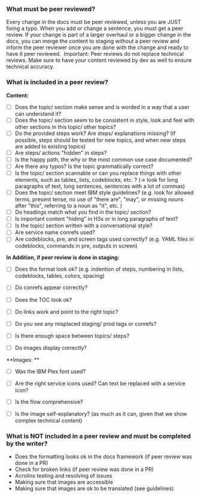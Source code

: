 ### What must be peer reviewed?
Every change in the docs must be peer reviewed, unless you are JUST fixing a typo. When you add or change a sentence, you must get a peer review.
If your change is part of a larger overhaul or a bigger change in the docs, you can merge the content to staging without a peer review and inform the peer reviewer once you are done with the change and ready to have it peer reviewed. 
Important: Peer reviews do not replace technical reviews. Make sure to have your content reviewed by dev as well to ensure technical accuracy. 


### What is included in a peer review? 

**Content:** 
- [ ] Does the topic/ section make sense and is worded in a way that a user can understand it? 
- [ ] Does the topic/ section seem to be consistent in style, look and feel with other sections in this topic/ other topics? 
- [ ] Do the provided steps work? Are steps/ explanations missing? (If possible, steps should be tested for new topics, and when new steps are added to existing topics)
- [ ] Are steps/ actions "hidden" in steps?
- [ ] Is the happy path, the why or the most common use case documented? 
- [ ] Are there any typos? Is the topic grammatically correct? 
- [ ] Is the topic/ section scannable or can you replace things with other elements, such as tables, lists, codeblocks, etc. ? (-> look for long paragraphs of text, long sentences, sentences with a lot of commas)
- [ ] Does the topic/ section meet IBM style guidelines? (e.g. look for allowed terms, present tense, no use of "there are", "may", or missing nouns after "this", referring to a noun as "it", etc. )
- [ ] Do headings match what you find in the topic/ section?
- [ ] Is important content "hiding" in H3s or in long paragraphs of text?
- [ ] Is the topic/ section written with a conversational style?
- [ ] Are service name conrefs used?
- [ ] Are codeblocks, pre, and screen tags used correctly? (e.g. YAML files in codeblocks, commands in pre, outputs in screen)

**In Addition, if peer review is done in staging:** 

- [ ] Does the format look ok? (e.g. indention of steps, numbering in lists, codeblocks, tables, colors, spacing)
- [ ] Do conrefs appear correctly?
- [ ] Does the TOC look ok?
- [ ] Do links work and point to the right topic? 
- [ ] Do you see any misplaced staging/ prod tags or conrefs?
- [ ] Is there enough space between topics/ steps? 
- [ ] Do images display correctly?


**Images: **

- [ ] Was the IBM Plex font used? 
- [ ] Are the right service icons used? Can text be replaced with a service icon?
- [ ] Is the flow comprehensive? 
- [ ] Is the image self-explanatory? (as much as it can, given that we show complex technical content)




### What is NOT included in a peer review and must be completed by the writer? 
- Does the formatting looks ok in the docs framework (if peer review was done in a PR) 
- Check for broken links (if peer review was done in a PR) 
- Acrolinx testing and resolving of issues
- Making sure that images are accessible
- Making sure that images are ok to be translated (see guidelines)
